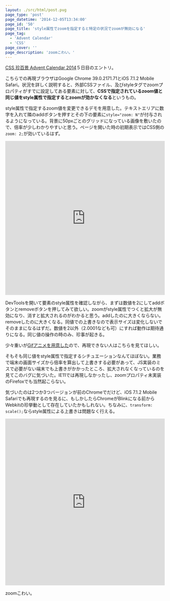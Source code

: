 ```yaml
---
layout: ./src/html/post.pug
page_type: 'post'
page_datetime: '2014-12-05T13:34:00'
page_id: '50'
page_title: 'style属性でzoomを指定すると特定の状況でzoomが無効になる'
page_tag:
  - 'Advent Calendar'
  - 'CSS'
page_cover: ''
page_description: 'zoomこわい。'
---
```

[CSS 珍百景 Advent Calendar 2014](http://www.adventar.org/calendars/341)５日目のエントリ。

こちらでの再現ブラウザはGoogle Chrome 39.0.2171.71とiOS 7.1.2 Mobile Safari。状況を詳しく説明すると、外部CSSファイル、及びstyleタグでzoomプロパティがすでに設定してある要素に対して、<strong>CSSで指定されているzoom値と同じ値をstyle属性で指定するとzoomが効かなくなる</strong>というもの。

style属性で指定するzoom値を変更できるデモを用意した。テキストエリアに数字を入れて隣のaddボタンを押すとその下の要素に`style="zoom: N"`が付与されるようになっている。背景に50pxごとのグリッドになっている画像を敷いたので、倍率が少しわかりやすいと思う。ページを開いた時の初期表示ではCSS側の`zoom: 2;`が効いているはず。

<iframe width="100%" height="486" src="https://jsfiddle.net/qpL0ghtr/embedded/result,html,css/" allowfullscreen="allowfullscreen" frameborder="0"></iframe>

DevToolsを開いて要素のstyle属性を確認しながら、まずは数値を2にしてaddボタンとremoveボタンを押してみて欲しい。zoomがstyle属性でつくと拡大が無効になり、消すと拡大されるのがわかると思う。addしたのに大きくならない。removeしたのに大きくなる。同値での上書きなので表示サイズは変化しないでそのままになるはずだ。数値を2以外（2.0001なども可）にすれば動作は期待通りになる。同じ値の操作の時のみ、珍事が起きる。

少々重いが[Gifアニメを用意した](/img/double-zoom-bug/use-zoom.gif)ので、再現できない人はこちらを見てほしい。

そもそも同じ値をstyle属性で指定するシチュエーションなんてほぼない。業務で端末の画面サイズから倍率を算出して上書きする必要があって、JS実装のミスで必要がない端末でも上書きがかかったところ、拡大されなくなっているのを見てこのバグに気づいた。IE11では再現しなかったし、zoomプロパティ未実装のFirefoxでも当然起こらない。

気づいたのは2つか3つバージョンが前のChromeでだけど、iOS 7.1.2 Mobile Safariでも再現するのを見るに、もしかしたらChromeがBlinkになる前からWebkitの珍挙動として存在していたかもしれない。ちなみに、`transform: scale();`ならstyle属性による上書きは問題なく行える。

<iframe width="100%" height="526" src="https://jsfiddle.net/qpL0ghtr/1/embedded/result,html,css/" allowfullscreen="allowfullscreen" frameborder="0"></iframe>

zoomこわい。
